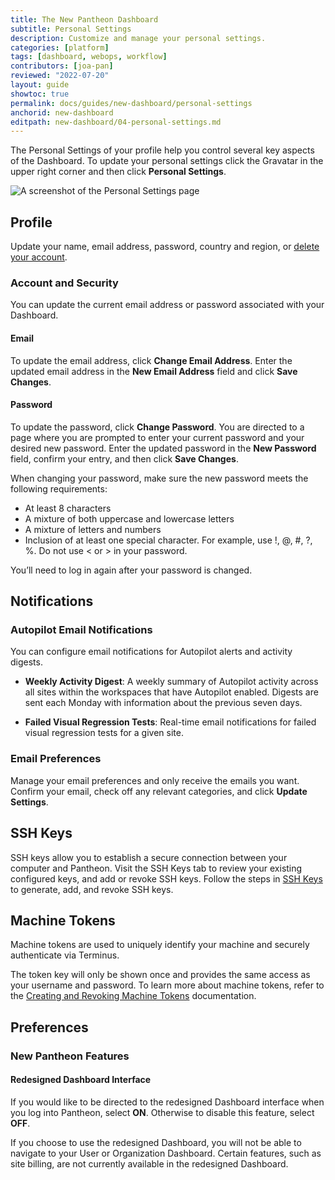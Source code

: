 ```yaml
---
title: The New Pantheon Dashboard
subtitle: Personal Settings
description: Customize and manage your personal settings.
categories: [platform]
tags: [dashboard, webops, workflow]
contributors: [joa-pan]
reviewed: "2022-07-20"
layout: guide
showtoc: true
permalink: docs/guides/new-dashboard/personal-settings
anchorid: new-dashboard
editpath: new-dashboard/04-personal-settings.md
---
```


The Personal Settings of your profile help you control several key aspects of the Dashboard. To update your personal settings click the Gravatar in the upper right corner and then click **Personal Settings**.

![A screenshot of the Personal Settings page](../../../images/dashboard/new-dashboard/personal-settings-profile.jpg)

## Profile

Update your name, email address, password, country and region, or [delete your account](/guides/account-mgmt/account/delete).

### Account and Security

You can update the current email address or password associated with your Dashboard. 

#### Email

To update the email address, click **Change Email Address**. Enter the updated email address in the **New Email Address** field and click **Save Changes**.

#### Password

To update the password, click **Change Password**. You are directed to a page where you are prompted to enter your current password and your desired new password. Enter the updated password in the **New Password** field, confirm your entry, and then click **Save Changes**.

When changing your password, make sure the new password meets the following requirements:

* At least 8 characters
* A mixture of both uppercase and lowercase letters
* A mixture of letters and numbers
* Inclusion of at least one special character. For example, use !, @, #, ?, %. Do not use < or > in your password.

You’ll need to log in again after your password is changed.

## Notifications

### Autopilot Email Notifications

You can configure email notifications for Autopilot alerts and activity digests.

- **Weekly Activity Digest**: A weekly summary of Autopilot activity across all sites within the workspaces that have Autopilot enabled. Digests are sent each Monday with information about the previous seven days.

- **Failed Visual Regression Tests**: Real-time email notifications for failed visual regression tests for a given site.

### Email Preferences

Manage your email preferences and only receive the emails you want. Confirm your email, check off any relevant categories, and click **Update Settings**.

## SSH Keys

SSH keys allow you to establish a secure connection between your computer and Pantheon. Visit the SSH Keys tab to review your existing configured keys, and add or revoke SSH keys. Follow the steps in [SSH Keys](/ssh-keys) to generate, add, and revoke SSH keys. 

## Machine Tokens

Machine tokens are used to uniquely identify your machine and securely authenticate via Terminus.

The token key will only be shown once and provides the same access as your username and password. To learn more about machine tokens, refer to the [Creating and Revoking Machine Tokens](/machine-tokens) documentation.

## Preferences

### New Pantheon Features

#### Redesigned Dashboard Interface

If you would like to be directed to the redesigned Dashboard interface when you log into Pantheon, select **ON**. Otherwise to disable this feature, select **OFF**.

If you choose to use the redesigned Dashboard, you will not be able to navigate to your User or Organization Dashboard. Certain features, such as site billing, are not currently available in the redesigned Dashboard. 